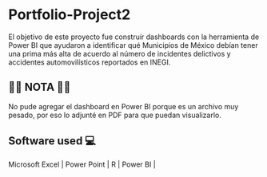 # Portfolio-Project2
El objetivo de este proyecto fue construír dashboards con la herramienta de Power BI que ayudaron a identificar qué Municipios de México debían tener una prima más alta de acuerdo al número de incidentes delictivos y accidentes automovilísticos reportados en INEGI.

## 🚨🚨 NOTA 🚨🚨
No pude agregar el dashboard en Power BI porque es un archivo muy pesado, por eso lo adjunté en PDF para que puedan visualizarlo.

## Software used 💻
Microsoft Excel |
Power Point |
R |
Power BI |

